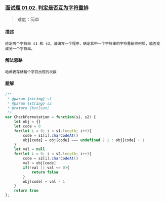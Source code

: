 ### [面试题 01.02. 判定是否互为字符重排](https://leetcode.cn/problems/check-permutation-lcci/)

> 难度：简单

#### 描述
```
给定两个字符串 s1 和 s2，请编写一个程序，确定其中一个字符串的字符重新排列后，能否变成另一个字符串。
```

#### 解法思路
```
哈希表存储每个字符出现的次数
```

#### 题解

```JavaScript
/**
 * @param {string} s1
 * @param {string} s2
 * @return {boolean}
 */
var CheckPermutation = function(s1, s2) {
    let obj = {}
    let code = 0
    for(let i = 0; i < s1.length; i++){
        code = s1[i].charCodeAt()
        obj[code] = obj[code] === undefined ? 1 : obj[code] + 1
    }
    let val = null
    for(let i = 0; i < s2.length; i++){
        code = s2[i].charCodeAt()
        val = obj[code]
        if(!val || val <= 0){
            return false
        }
        obj[code] = val - 1
    }
    return true
};
```